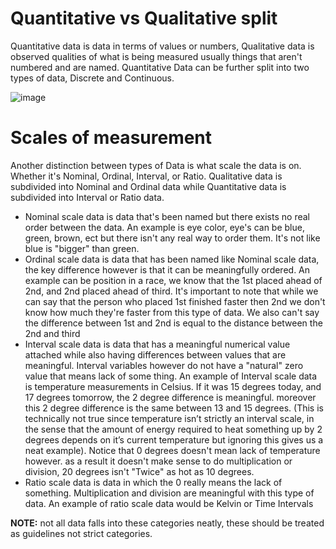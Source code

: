 # Quantitative vs Qualitative split

Quantitative data is data in terms of values or numbers, Qualitative data is observed qualities of what is being measured usually things that aren't numbered and are named. 
Quantitative Data can be further split into two types of data, Discrete and Continuous.

![image](https://user-images.githubusercontent.com/97196371/148303263-b6fa88c3-9351-4a36-84ae-521695c507c7.png)

# Scales of measurement

Another distinction between types of Data is what scale the data is on. Whether it's Nominal, Ordinal, Interval, or Ratio. Qualitative data is subdivided 
into Nominal and Ordinal data while Quantitative data is subdivided into Interval or Ratio data. 

* Nominal scale data is data that's been named but there exists no real order between the data. An example is eye color, eye's can be blue, green, brown, ect but there isn't any real way to order them. It's not like blue is "bigger" than green.
* Ordinal scale data is data that has been named like Nominal scale data, the key difference however is that it can be meaningfully ordered. An example can be position in a race, we know that the 1st placed ahead of 2nd, and 2nd placed ahead of third. It's important to note that while we can say that the person who placed 1st finished faster then 2nd we don't know how much they're faster from this type of data. We also can't say the difference between 1st and 2nd is equal to the distance between the 2nd and third
* Interval scale data is data that has a meaningful numerical value attached while also having differences between values that are meaningful. Interval variables however do not have a "natural" zero value that means lack of some thing. An example of Interval scale data is temperature measurements in Celsius. If it was 15 degrees today, and 17 degrees tomorrow, the 2 degree difference is meaningful. moreover this 2 degree difference is the same between 13 and 15 degrees. (This is technically not true since temperature isn’t strictly an interval scale, in the sense that the amount of energy required to heat something up by 2 degrees depends on it’s current temperature but ignoring this gives us a neat example). Notice that 0 degrees doesn't mean lack of temperature however. as a result it doesn't make sense to do multiplication or division, 20 degrees isn't "Twice" as hot as 10 degrees.
* Ratio scale data is data in which the 0 really means the lack of something. Multiplication and division are meaningful with this type of data. An example of ratio scale data would be Kelvin or Time Intervals

**NOTE:** not all data falls into these categories neatly, these should be treated as guidelines not strict categories. 

  
